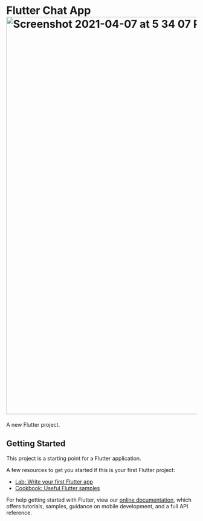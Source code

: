 # Flutter Chat App<img width="1052" alt="Screenshot 2021-04-07 at 5 34 07 PM" src="https://user-images.githubusercontent.com/28984101/114362224-bb040500-9b94-11eb-8dbd-d3d733b3bdeb.png">


A new Flutter project.

## Getting Started

This project is a starting point for a Flutter application.

A few resources to get you started if this is your first Flutter project:

- [Lab: Write your first Flutter app](https://flutter.dev/docs/get-started/codelab)
- [Cookbook: Useful Flutter samples](https://flutter.dev/docs/cookbook)

For help getting started with Flutter, view our
[online documentation](https://flutter.dev/docs), which offers tutorials,
samples, guidance on mobile development, and a full API reference.
